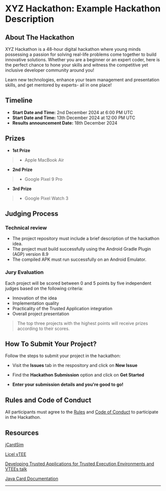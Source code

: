 # XYZ Hackathon: Example Hackathon Description

## About The Hackathon

XYZ Hackathon is a 48-hour digital hackathon where young minds possessing a passion for solving real-life problems come together to build innovative solutions. Whether you are a beginner or an expert coder, here is the perfect chance to hone your skills and witness the competitive yet inclusive developer community around you!

Learn new technologies, enhance your team management and presentation skills, and get mentored by experts- all in one place!

## Timeline

* **Start Date and Time:** 2nd December 2024 at 6:00 PM UTC
* **Start Date and Time:** 13th December 2024 at 12:00 PM UTC
* **Results announcement Date:** 18th December 2024

## Prizes

* **1st Prize**

>* Apple MacBook Air

* **2nd Prize**

>* Google Pixel 9 Pro

* **3rd Prize**

>* Google Pixel Watch 3

## Judging Process

### Technical review
* The project repository must include a brief description of the hackathon idea.
* The project must build successfully using the Android Gradle Plugin (AGP) version 8.9
* The compiled APK must run successfully on an Android Emulator.

### Jury Evaluation

Each project will be scored between 0 and 5 points by five independent judges based on the following criteria:

* Innovation of the idea
* Implementation quality
* Practicality of the Trusted Application integration
* Overall project presentation

> The top three projects with the highest points will receive prizes according to their scores.

## How To Submit Your Project?

Follow the steps to submit your project in the hackathon:

* Visit the **Issues** tab in the respository and click on **New Issue**

* Find the **Hackathon Submission** option and click on **Get Started** 

* **Enter your submission details and you're good to go!**

## Rules and Code of Conduct

All participants must agree to the [Rules](RULES.md) and [Code of Conduct](CODE_OF_CONDUCT.md) to participate in the Hackathon.

## Resources
[jCardSim](https://jcardsim.org)

[Licel vTEE](https://licelus.com/products/vtee)

[Developing Trusted Applications for Trusted Execution Environments and VTEEs talk](https://www.droidcon.com/2024/11/22/developing-trusted-applications-for-trusted-execution-environments-and-vtees/)

[Java Card Documentation](https://docs.oracle.com/en/java/javacard/3.1/index.html)


---
